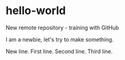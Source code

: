 # hello-world
New remote repository - training with GitHub

I am a newbie, let's try to make something.

New line.
First line.
Second line.
Third line.